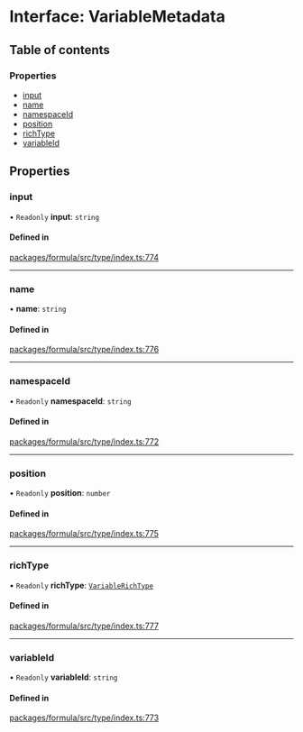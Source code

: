 # Interface: VariableMetadata

## Table of contents

### Properties

- [input](VariableMetadata.md#input)
- [name](VariableMetadata.md#name)
- [namespaceId](VariableMetadata.md#namespaceid)
- [position](VariableMetadata.md#position)
- [richType](VariableMetadata.md#richtype)
- [variableId](VariableMetadata.md#variableid)

## Properties

### <a id="input" name="input"></a> input

• `Readonly` **input**: `string`

#### Defined in

[packages/formula/src/type/index.ts:774](https://github.com/mashcard/mashcard/blob/main/packages/formula/src/type/index.ts#L774)

---

### <a id="name" name="name"></a> name

• **name**: `string`

#### Defined in

[packages/formula/src/type/index.ts:776](https://github.com/mashcard/mashcard/blob/main/packages/formula/src/type/index.ts#L776)

---

### <a id="namespaceid" name="namespaceid"></a> namespaceId

• `Readonly` **namespaceId**: `string`

#### Defined in

[packages/formula/src/type/index.ts:772](https://github.com/mashcard/mashcard/blob/main/packages/formula/src/type/index.ts#L772)

---

### <a id="position" name="position"></a> position

• `Readonly` **position**: `number`

#### Defined in

[packages/formula/src/type/index.ts:775](https://github.com/mashcard/mashcard/blob/main/packages/formula/src/type/index.ts#L775)

---

### <a id="richtype" name="richtype"></a> richType

• `Readonly` **richType**: [`VariableRichType`](../README.md#variablerichtype)

#### Defined in

[packages/formula/src/type/index.ts:777](https://github.com/mashcard/mashcard/blob/main/packages/formula/src/type/index.ts#L777)

---

### <a id="variableid" name="variableid"></a> variableId

• `Readonly` **variableId**: `string`

#### Defined in

[packages/formula/src/type/index.ts:773](https://github.com/mashcard/mashcard/blob/main/packages/formula/src/type/index.ts#L773)
